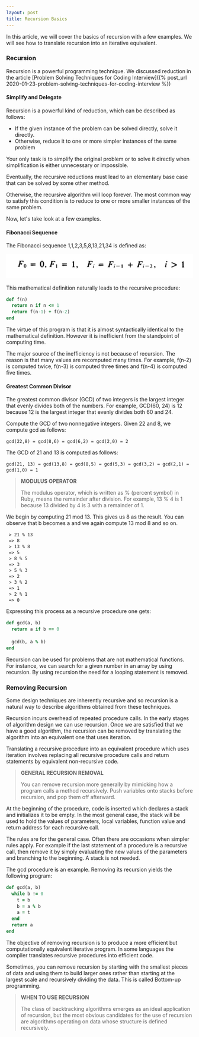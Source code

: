 ```yaml
---
layout: post
title: Recursion Basics
---
```


In this article, we will cover the basics of recursion with a few examples. We will see how to translate recursion into an iterative equivalent.

### Recursion

Recursion is a powerful programming technique. We discussed reduction in the article [Problem Solving Techniques for Coding Interview]({% post_url 2020-01-23-problem-solving-techniques-for-coding-interview %})

#### Simplify and Delegate

Recursion is a powerful kind of reduction, which can be described as follows:

- If the given instance of the problem can be solved directly, solve it directly.
- Otherwise, reduce it to one or more simpler instances of the same problem

Your only task is to simplify the original problem or to solve it directly when simplification is either unnecessary or impossible.

Eventually, the recursive reductions must lead to an elementary base case that can be solved by some other method. 

Otherwise, the recursive algorithm will loop forever. The most common way to satisfy this condition is to reduce to one or more smaller instances of the same problem. 

Now, let's take look at a few examples.

#### Fibonacci Sequence

The Fibonacci sequence 1,1,2,3,5,8,13,21,34 is defined as:

![Fibonacci Sequence](/assets/images/fibonacci.png)

This mathematical definition naturally leads to the recursive procedure:

```ruby
def f(n)
  return n if n <= 1
  return f(n-1) + f(n-2)
end
```

The virtue of this program is that it is almost syntactically identical to the mathematical definition. However it is inefficient from the standpoint of computing time. 

The major source of the inefficiency is not because of recursion. The reason is that many values are recomputed many times. For example, f(n-2) is computed twice, f(n-3) is computed three times and f(n-4) is computed five times. 

#### Greatest Common Divisor 

The greatest common divisor (GCD) of two integers is the largest integer that evenly divides both of the numbers. For example, GCD(60, 24) is 12 because 12 is the largest integer that evenly divides both 60 and 24.

Compute the GCD of two nonnegative integers. Given 22 and 8, we compute gcd as follows:

```
gcd(22,8) = gcd(8,6) = gcd(6,2) = gcd(2,0) = 2
```

The GCD of 21 and 13 is computed as follows:

```
gcd(21, 13) = gcd(13,8) = gcd(8,5) = gcd(5,3) = gcd(3,2) = gcd(2,1) = gcd(1,0) = 1
```

<blockquote class="note">
  <strong>MODULUS OPERATOR</strong> 
  <p>
    The modulus operator, which is written as % (percent symbol) in Ruby, means the remainder after division. For example, 13 % 4 is 1 because 13 divided by 4 is 3 with a remainder of 1.
  </p>
</blockquote>

We begin by computing 21 mod 13. This gives us 8 as the result. You can observe that b becomes a and we again compute 13 mod 8 and so on. 

```
 > 21 % 13
 => 8
 > 13 % 8
 => 5
 > 8 % 5
 => 3
 > 5 % 3
 => 2
 > 3 % 2
 => 1
 > 2 % 1
 => 0 
``` 

Expressing this process as a recursive procedure one gets:

```ruby
def gcd(a, b)
  return a if b == 0

  gcd(b, a % b)
end
```

Recursion can be used for problems that are not mathematical functions. For instance, we can search for a given number in an array by using recursion. By using recursion the need for a looping statement is removed.

### Removing Recursion

Some design techniques are inherently recursive and so recursion is a natural way to describe algorithms obtained from these techniques. 

Recursion incurs overhead of repeated procedure calls. In the early stages of algorithm design we can use recursion. Once we are satisfied that we have a good algorithm, the recursion can be removed by translating the algorithm into an equivalent one that uses iteration. 

Translating a recursive procedure into an equivalent procedure which uses iteration involves replacing all recursive procedure calls and return statements by equivalent non-recursive code.

<blockquote class="note">
  <strong>GENERAL RECURSION REMOVAL</strong> 
  <p>
    You can remove recursion more generally by mimicking how a program calls a method recursively. Push variables onto stacks before recursion, and pop them off afterward.
  </p>
</blockquote>

At the beginning of the procedure, code is inserted which declares a stack and initializes it to be empty. In the most general case, the stack will be used to hold the values of parameters, local variables, function value and return address for each recursive call.

The rules are for the general case. Often there are occasions when simpler rules apply. For example if the last statement of a procedure is a recursive call, then remove it by simply evaluating the new values of the parameters and branching to the beginning. A stack is not needed. 

The gcd procedure is an example. Removing its recursion yields the following program:

```ruby
def gcd(a, b)
  while b != 0
    t = b
    b = a % b
    a = t
  end
  return a
end
```

The objective of removing recursion is to produce a more efficient but computationally equivalent iterative program. In some languages the compiler translates recursive procedures into efficient code.

Sometimes, you can remove recursion by starting with the smallest pieces of data and using them to build larger ones rather than starting at the largest scale and recursively dividing the data. This is called Bottom-up programming.

<blockquote class="note">
  <strong>WHEN TO USE RECURSION</strong> 
  <p>
    The class of backtracking algorithms emerges as an ideal application of recursion, but the most obvious candidates for the use of recursion are algorithms operating on data whose structure is defined recursively.
  </p>
</blockquote>
